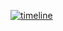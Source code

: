 [![timeline](https://github.com/MarkoMelle/timeline/actions/workflows/main.yml/badge.svg)](https://github.com/MarkoMelle/timeline/actions/workflows/main.yml)